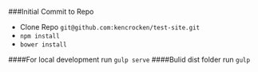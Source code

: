 ###Initial Commit to Repo

* Clone Repo `git@github.com:kencrocken/test-site.git`
* `npm install`
* `bower install`

####For local development run `gulp serve`
####Bulid dist folder run `gulp`